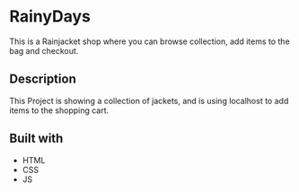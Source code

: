 # RainyDays

This is a Rainjacket shop where you can browse collection, add items to the bag and checkout. 

## Description
This Project is showing a collection of jackets, and is using localhost to add items to the shopping cart.

## Built with

- HTML
- CSS
- JS
